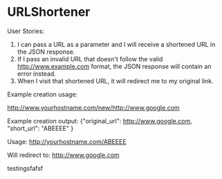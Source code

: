 # URLShortener


User Stories:

1. I can pass a URL as a parameter and I will receive a shortened URL in the JSON response.</li>
2. If I pass an invalid URL that doesn't follow the valid http://www.example.com format, the JSON response will contain an error instead.</li>
3. When I visit that shortened URL, it will redirect me to my original link.</li>


Example creation usage:</h2>

http://www.yourhostname.com/new/http://www.google.com



Example creation output:
{"original_url": http://www.google.com, "short_url": "ABEEEE" } 

Usage:
 http://yourhostname.com/ABEEEE

Will redirect to:
 http://www.google.com

 testingsfafsf